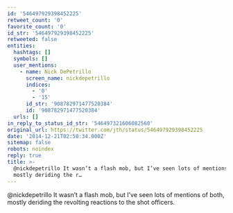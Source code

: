 ```yaml
---
id: '546497929398452225'
retweet_count: '0'
favorite_count: '0'
id_str: '546497929398452225'
retweeted: false
entities:
  hashtags: []
  symbols: []
  user_mentions:
    - name: Nick DePetrillo
      screen_name: nickdepetrillo
      indices:
        - '0'
        - '15'
      id_str: '908782971477520384'
      id: '908782971477520384'
  urls: []
in_reply_to_status_id_str: '546497321606082560'
original_url: https://twitter.com/jth/status/546497929398452225
date: '2014-12-21T02:50:34.000Z'
sitemap: false
robots: noindex
reply: true
title: >-
  @nickdepetrillo It wasn’t a flash mob, but I’ve seen lots of mentions of both,
  mostly deriding the r…
---
```


@nickdepetrillo It wasn’t a flash mob, but I’ve seen lots of mentions of both, mostly deriding the revolting reactions to the shot officers.